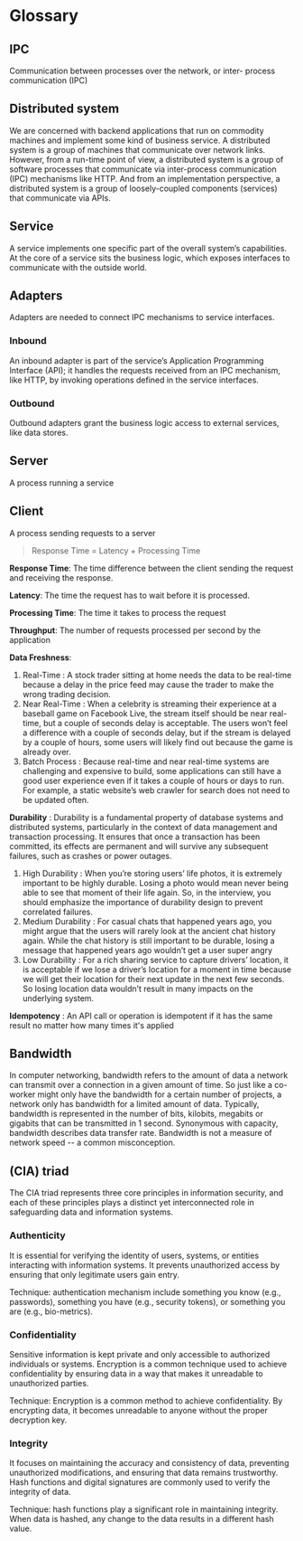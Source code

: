 # Glossary

## IPC
Communication between processes over the network, or inter-
process communication (IPC)

## Distributed system
We are concerned with backend applications that run
on commodity machines and implement some kind of business
service. A distributed system is a group of
machines that communicate over network links. However, from a
run-time point of view, a distributed system is a group of software
processes that communicate via inter-process communication (IPC)
mechanisms like HTTP. And from an implementation perspective,
a distributed system is a group of loosely-coupled components
(services) that communicate via APIs.

## Service
A service implements one specific part of the overall system’s capabilities. At the core of a service sits the business logic, which
exposes interfaces to communicate with the outside world.

## Adapters
Adapters
are needed to connect IPC mechanisms to service interfaces.

### Inbound
An
inbound adapter is part of the service’s Application Programming
Interface (API); it handles the requests received from an IPC mechanism, like HTTP, by invoking operations defined in the service
interfaces.

### Outbound
Outbound adapters grant the business logic
access to external services, like data stores.

## Server
A process running a service

## Client
A process sending requests to a server


> Response Time = Latency + Processing Time

**Response Time**: The time difference between the client sending the request and
receiving the response.

**Latency**: The time the request has to wait before it is processed.

**Processing Time**: The time it takes to process the request

**Throughput**: The number of requests processed per second by
the application

**Data Freshness**:
1. Real-Time
: A stock trader sitting at home needs the data to be real-time because a delay in
the price feed may cause the trader to make the wrong trading decision.
2. Near Real-Time
: When a celebrity is streaming their experience at a baseball game on Facebook
Live, the stream itself should be near real-time, but a couple of seconds delay
is acceptable. The users won’t feel a difference with a couple of seconds delay,
but if the stream is delayed by a couple of hours, some users will likely find
out because the game is already over.
3. Batch Process
: Because real-time and near real-time systems are challenging and expensive to
build, some applications can still have a good user experience even if it takes a
couple of hours or days to run. For example, a static website’s web crawler for
search does not need to be updated often.


**Durability**
 : Durability is a fundamental property of database systems and distributed systems, particularly in the context of data management and transaction processing. It ensures that once a transaction has been committed, its effects are permanent and will survive any subsequent failures, such as crashes or power outages.

1. High Durability
: When you’re storing users’ life photos, it is extremely important to be highly
durable. Losing a photo would mean never being able to see that moment of
their life again. So, in the interview, you should emphasize the importance of
durability design to prevent correlated failures.
2. Medium Durability
: For casual chats that happened years ago, you might argue that the users will
rarely look at the ancient chat history again. While the chat history is still
important to be durable, losing a message that happened years ago wouldn’t
get a user super angry
3. Low Durability
: For a rich sharing service to capture drivers’ location, it is acceptable if we lose
a driver’s location for a moment in time because we will get their location for
their next update in the next few seconds. So losing location data wouldn’t
result in many impacts on the underlying system.

**Idempotency**
 : An API call or operation is idempotent if it has the same result no matter how many times it's applied

## Bandwidth
In computer networking, bandwidth refers to the amount of data a network can transmit over a connection in a given amount of time. So just like a co-worker might only have the bandwidth for a certain number of projects, a network only has bandwidth for a limited amount of data. Typically, bandwidth is represented in the number of bits, kilobits, megabits or gigabits that can be transmitted in 1 second. Synonymous with capacity, bandwidth describes data transfer rate. Bandwidth is not a measure of network speed -- a common misconception.

## (CIA) triad

The CIA triad represents three core principles in information security, and each of these principles plays a distinct yet interconnected role in safeguarding data and information systems.

### Authenticity
It is essential for verifying the identity of users, systems, or entities interacting with information systems. It prevents unauthorized access by ensuring that only legitimate users gain entry.

Technique: authentication mechanism include something you know (e.g., passwords), something you have (e.g., security tokens), or something you are (e.g., bio-metrics).

### Confidentiality
Sensitive information is kept private and only accessible to authorized individuals or systems. Encryption is a common technique used to achieve confidentiality by ensuring data in a way that makes it unreadable to unauthorized parties.

Technique: Encryption is a common method to achieve confidentiality. By encrypting data, it becomes unreadable to anyone without the proper decryption key.

### Integrity
It focuses on maintaining the accuracy and consistency of data, preventing unauthorized modifications, and ensuring that data remains trustworthy. Hash functions and digital signatures are commonly used to verify the integrity of data.

Technique: hash functions play a significant role in maintaining integrity. When data is hashed, any change to the data results in a different hash value.